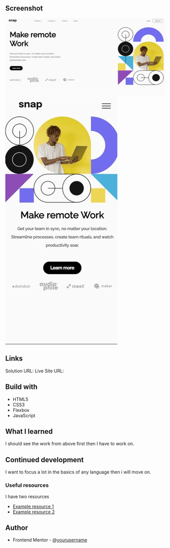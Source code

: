 ## Screenshot

![](./img/deskScreen.jpg)
![](./img/mobileScreen.jpg)

## Links

Solution URL:
Live Site URL:

## Build with

- HTML5
- CSS3
- Flexbox
- JavaScript

## What I learned

I should see the work from above first then I have to work on.

## Continued development

I want to focus a lot in the basics of any language then i will move on.

### Useful resources

I have two resources

- [Example resource 1](google.com)
- [Example resource 2](youtube.com)

## Author

- Frontend Mentor - [@yourusername](https://www.frontendmentor.io/profile/brahimU20)

